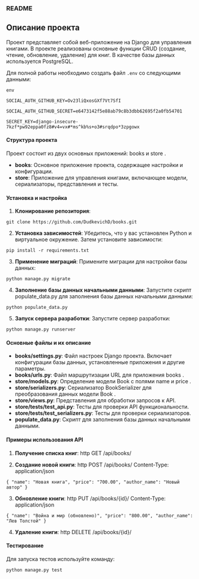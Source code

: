 ### README
 
## Описание проекта
Проект представляет собой веб-приложение на Django для управления книгами. 
В проекте реализованы основные функции CRUD (создание, чтение, обновление, удаление) для книг. 
В качестве базы данных используется PostgreSQL.

Для полной работы необходимо создать файл `.env` со следующими данными:

`env`

`SOCIAL_AUTH_GITHUB_KEY=Ov23liQxosGXf7Vt7SfI`

`SOCIAL_AUTH_GITHUB_SECRET=e6473142f5e88ab79c8b3dbb62695f2a0fb54701`

`SECRET_KEY=django-insecure-7kzf*pw92eppa0fz8#v4=vx#*ms^kb%s+o3#srqdpo*3zpgowx`

 
#### Структура проекта 
Проект состоит из двух основных приложений:  books  и  store . 
 
- **books**: Основное приложение проекта, содержащее настройки и конфигурации. 
- **store**: Приложение для управления книгами, включающее модели, сериализаторы, представления и тесты. 
 
#### Установка и настройка 
1. **Клонирование репозитория**:

`git clone https://github.com/DudkevichD/books.git`

2. **Установка зависимостей**: 
    Убедитесь, что у вас установлен Python и виртуальное окружение. Затем установите зависимости:

`pip install -r requirements.txt`

3. **Применение миграций**: 
    Примените миграции для настройки базы данных:

`python manage.py migrate`

4. **Заполнение базы данных начальными данными**: 
    Запустите скрипт  populate_data.py  для заполнения базы данных начальными данными:

`python populate_data.py`

5. **Запуск сервера разработки**: 
    Запустите сервер разработки:

`python manage.py runserver`

#### Основные файлы и их описание 
 
- **books/settings.py**: Файл настроек Django проекта. Включает конфигурации базы данных, установленные приложения и другие параметры. 
- **books/urls.py**: Файл маршрутизации URL для приложения  books . 
- **store/models.py**: Определение модели  Book  с полями  name  и  price . 
- **store/serializers.py**: Сериализатор  BookSerializer  для преобразования данных модели  Book . 
- **store/views.py**: Представления для обработки запросов к API. 
- **store/tests/test_api.py**: Тесты для проверки API функциональности. 
- **store/tests/test_serializers.py**: Тесты для проверки сериализаторов. 
- **populate_data.py**: Скрипт для заполнения базы данных начальными данными. 
 
#### Примеры использования API 
 
1. **Получение списка книг**:
http
GET /api/books/

2. **Создание новой книги**:
http
POST /api/books/
Content-Type: application/json

`{
    "name": "Новая книга",
    "price": "700.00",
    "author_name": "Новый автор"
}`

3. **Обновление книги**:
http
PUT /api/books/{id}/
Content-Type: application/json

`{
    "name": "Война и мир (обновлено)",
    "price": "800.00",
    "author_name": "Лев Толстой"
}`

4. **Удаление книги**:
http
DELETE /api/books/{id}/

#### Тестирование 
Для запуска тестов используйте команду:

`python manage.py test`
